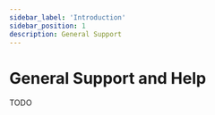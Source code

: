 ```yaml
---
sidebar_label: 'Introduction'
sidebar_position: 1
description: General Support
---
```


# General Support and Help

TODO
